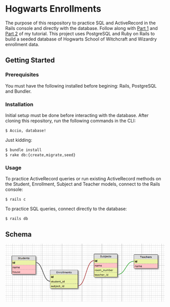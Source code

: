 # Hogwarts Enrollments
The purpose of this respository to practice SQL and ActiveRecord in the Rails console and directly with the database. Follow along with [Part 1](https://www.ellencornelius.com/blog/2018/3/25/taking-the-guess-out-of-activerecord-part-1) and [Part 2](https://www.ellencornelius.com/blog/2018/4/22/taking-the-guess-out-of-activerecord-part-2) of my tutorial. This project uses PostgreSQL and Ruby on Rails to build a seeded database of Hogwarts School of Witchcraft and Wizardry enrollment data.

## Getting Started
### Prerequisites
You must have the following installed before begining: Rails, PostgreSQL and Bundler.

### Installation
Initial setup must be done before interacting with the database. After cloning this repository, run the following commands in the CLI:
```
$ Accio, database!
```
Just kidding:

```
$ bundle install
$ rake db:{create,migrate,seed}
```

### Usage
To practice ActiveRecord queries or run existing ActiveRecord methods on the Student, Enrollment, Subject and Teacher models, connect to the Rails console:
```
$ rails c
```
To practice SQL queries, connect directly to the database:
```
$ rails db
```

## Schema
![schema](https://github.com/corneliusellen/hogwarts_enrollments/blob/master/schema.png)
